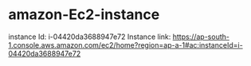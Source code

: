 # amazon-Ec2-instance

instance Id: i-04420da3688947e72
Instance link: https://ap-south-1.console.aws.amazon.com/ec2/home?region=ap-a-1#ac:instanceId=i-04420da3688947e72
